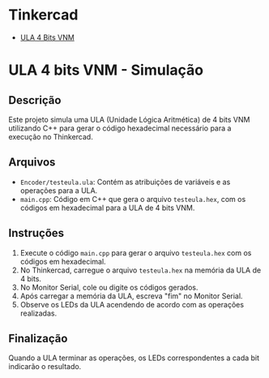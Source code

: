 # Tinkercad

- [ULA 4 Bits VNM](https://www.tinkercad.com/things/6Yxkuh4V6mp-ula-4bits-vnm)

# ULA 4 bits VNM - Simulação

## Descrição
Este projeto simula uma ULA (Unidade Lógica Aritmética) de 4 bits VNM utilizando C++ para gerar o código hexadecimal necessário para a execução no Thinkercad.

## Arquivos
- `Encoder/testeula.ula`: Contém as atribuições de variáveis e as operações para a ULA.
- `main.cpp`: Código em C++ que gera o arquivo `testeula.hex`, com os códigos em hexadecimal para a ULA de 4 bits VNM.

## Instruções
1. Execute o código `main.cpp` para gerar o arquivo `testeula.hex` com os códigos em hexadecimal.
2. No Thinkercad, carregue o arquivo `testeula.hex` na memória da ULA de 4 bits.
3. No Monitor Serial, cole ou digite os códigos gerados.
4. Após carregar a memória da ULA, escreva "fim" no Monitor Serial.
5. Observe os LEDs da ULA acendendo de acordo com as operações realizadas.

## Finalização
Quando a ULA terminar as operações, os LEDs correspondentes a cada bit indicarão o resultado.
